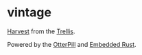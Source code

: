 # vintage

[Harvest] from the [Trellis].

Powered by the [OtterPill] and [Embedded Rust].

[Harvest]: https://www.getharvest.com/
[Trellis]: https://www.adafruit.com/product/3954

[OtterPill]: https://github.com/Jan--Henrik/OtterPill
[Embedded Rust]: https://github.com/rust-embedded/wg
